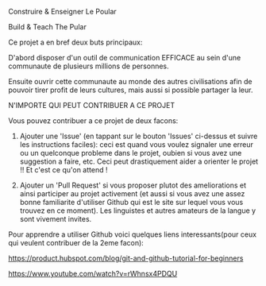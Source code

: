 Construire
    &
Enseigner
        Le Poular

Build
    &
    Teach
        The Pular

Ce projet a en bref deux buts principaux:

D'abord disposer d'un outil de communication EFFICACE au sein d'une communaute de
plusieurs millions de personnes.

Ensuite ouvrir cette communaute au monde des autres civilisations afin de pouvoir
tirer profit de leurs cultures, mais aussi si possible partager la leur.

N'IMPORTE QUI PEUT CONTRIBUER A CE PROJET

Vous pouvez contribuer a ce projet de deux facons:

1) Ajouter une 'Issue' (en tappant sur le bouton 'Issues' ci-dessus et suivre les instructions faciles): ceci est quand vous voulez signaler une erreur ou un quelconque probleme dans le projet, oubien si vous avez une suggestion a faire, etc. Ceci peut drastiquement aider a orienter le projet !! Et c'est ce qu'on attend !
    
2) Ajouter un 'Pull Request' si vous proposer plutot des ameliorations et ainsi participer au projet activement (et aussi si vous avez une assez bonne familiarite d'utiliser Github qui est le site sur lequel vous vous trouvez en ce moment). Les linguistes et autres amateurs de la langue y sont vivement invites.

Pour apprendre a utiliser Github voici quelques liens interessants(pour ceux qui veulent contribuer de la 2eme facon):

https://product.hubspot.com/blog/git-and-github-tutorial-for-beginners

https://www.youtube.com/watch?v=rWhnsx4PDQU
